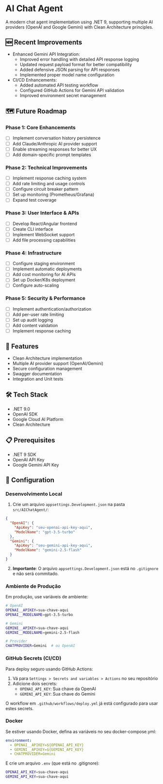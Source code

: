 # AI Chat Agent

A modern chat agent implementation using .NET 9, supporting multiple AI providers (OpenAI and Google Gemini) with Clean Architecture principles.

## 🆕 Recent Improvements

- Enhanced Gemini API Integration:
  - Improved error handling with detailed API response logging
  - Updated request payload format for better compatibility
  - Added defensive JSON parsing for API responses
  - Implemented proper model name configuration
- CI/CD Enhancements:
  - Added automated API testing workflow
  - Configured GitHub Actions for Gemini API validation
  - Improved environment secret management

## 🗺 Future Roadmap

### Phase 1: Core Enhancements
- [ ] Implement conversation history persistence
- [ ] Add Claude/Anthropic AI provider support
- [ ] Enable streaming responses for better UX
- [ ] Add domain-specific prompt templates

### Phase 2: Technical Improvements
- [ ] Implement response caching system
- [ ] Add rate limiting and usage controls
- [ ] Configure circuit breaker pattern
- [ ] Set up monitoring (Prometheus/Grafana)
- [ ] Expand test coverage

### Phase 3: User Interface & APIs
- [ ] Develop React/Angular frontend
- [ ] Create CLI interface
- [ ] Implement WebSocket support
- [ ] Add file processing capabilities

### Phase 4: Infrastructure
- [ ] Configure staging environment
- [ ] Implement automatic deployments
- [ ] Add cost monitoring for AI APIs
- [ ] Set up Docker/K8s deployment
- [ ] Configure auto-scaling

### Phase 5: Security & Performance
- [ ] Implement authentication/authorization
- [ ] Add per-user rate limiting
- [ ] Set up audit logging
- [ ] Add content validation
- [ ] Implement response caching

## 🚀 Features

- Clean Architecture implementation
- Multiple AI provider support (OpenAI/Gemini)
- Secure configuration management
- Swagger documentation
- Integration and Unit tests

## 🛠 Tech Stack

- .NET 9.0
- OpenAI SDK
- Google Cloud AI Platform
- Clean Architecture

## 📋 Prerequisites

- .NET 9 SDK
- OpenAI API Key
- Google Gemini API Key

## 🔧 Configuration

### Desenvolvimento Local

1. Crie um arquivo `appsettings.Development.json` na pasta `src/AIChatAgent/`:

```json
{
  "OpenAI": {
    "ApiKey": "seu-openai-api-key-aqui",
    "ModelName": "gpt-3.5-turbo"
  },
  "Gemini": {
    "ApiKey": "seu-gemini-api-key-aqui",
    "ModelName": "gemini-2.5-flash"
  }
}
```

2. **Importante**: O arquivo `appsettings.Development.json` está no `.gitignore` e não será commitado.

### Ambiente de Produção

Em produção, use variáveis de ambiente:

```bash
# OpenAI
OPENAI__APIKEY=sua-chave-aqui
OPENAI__MODELNAME=gpt-3.5-turbo

# Gemini
GEMINI__APIKEY=sua-chave-aqui
GEMINI__MODELNAME=gemini-2.5-flash

# Provider
CHATPROVIDER=Gemini  # ou OpenAI
```

### GitHub Secrets (CI/CD)

Para deploy seguro usando GitHub Actions:

1. Vá para `Settings > Secrets and variables > Actions` no seu repositório
2. Adicione dois secrets:
   - `OPENAI_API_KEY`: Sua chave da OpenAI
   - `GEMINI_API_KEY`: Sua chave do Gemini

O workflow em `.github/workflows/deploy.yml` já está configurado para usar estes secrets.

### Docker

Se estiver usando Docker, defina as variáveis no seu docker-compose.yml:

```yaml
environment:
  - OPENAI__APIKEY=${OPENAI_API_KEY}
  - GEMINI__APIKEY=${GEMINI_API_KEY}
  - CHATPROVIDER=Gemini
```

E crie um arquivo `.env` (que está no .gitignore):

```bash
OPENAI_API_KEY=sua-chave-aqui
GEMINI_API_KEY=sua-chave-aqui
```